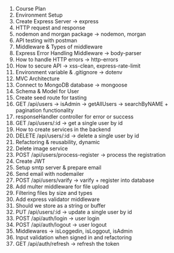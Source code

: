 1. Course Plan
2. Environment Setup
3. Create Express Server -> express
4. HTTP request and response
5. nodemon and morgan package -> nodemon, morgan
6. API testing with postman
7. Middleware & Types of middleware
8. Express Error Handling Middleware -> body-parser
9. How to handle HTTP errors -> http-errors
10. How to secure API -> xss-clean, express-rate-limit
11. Environment variable & .gitignore -> dotenv
12. MVC Architecture
13. Connect to MongoDB database -> mongoose
14. Schema & Model for User
15. Create seed route for tasting
16. GET /api/users -> isAdmin -> getAllUsers -> searchByNAME + pagination functionality
17. responseHandler controller for error or success
18. GET /api/users/:id -> get a single user by id
19. How to create services in the backend
20. DELETE /api/users/:id -> delete a single user by id
21. Refactoring & reusability, dynamic
22. Delete image service
23. POST /api/users/process-register -> process the registration
24. Create JWT
25. Setup smtp server & prepare email
26. Send email with nodemailer
27. POST /api/users/varify -> varify + register into database
28. Add multer middleware for file upload
29. Filtering files by size and types
30. Add express validator middleware
31. Should we store as a string or buffer
32. PUT /api/users/:id -> update a single user by id
33. POST /api/auth/login -> user login
34. POST /api/auth/logout -> user logout
35. Middlewares -> isLoggedin, isLoggout, isAdmin
36. Input validation when signed in and refactoring
37. GET /api/auth/refresh -> refresh the token
